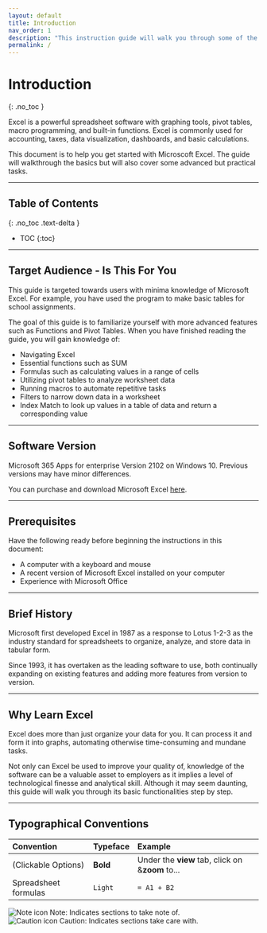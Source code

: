 ```yaml
---
layout: default
title: Introduction
nav_order: 1
description: "This instruction guide will walk you through some of the most common and essential Excel functions."
permalink: /
---
```

# Introduction
{: .no_toc }

Excel is a powerful spreadsheet software with graphing tools, pivot tables, macro programming, and built-in functions. Excel is commonly used for accounting, taxes, data visualization, dashboards, and basic calculations.

This document is to help you get started with Microscoft Excel. The guide will walkthrough the basics but will also cover some advanced but practical tasks.

---

## Table of Contents
{: .no_toc .text-delta }

* TOC
{:toc}

---

## Target Audience - Is This For You

This guide is targeted towards users with minima knowledge of Microsoft Excel. For example, you have used the program to make basic tables for school assignments.

The goal of this guide is to familiarize yourself with more advanced features such as Functions and Pivot Tables. When you have finished reading the guide, you will gain knowledge of:

* Navigating Excel
* Essential functions such as SUM
* Formulas such as calculating values in a range of cells
* Utilizing pivot tables to analyze worksheet data
* Running macros to automate repetitive tasks
* Filters to narrow down data in a worksheet
* Index Match to look up values in a table of data and return a corresponding value

---

## Software Version

Microsoft 365 Apps for enterprise Version 2102 on Windows 10.
Previous versions may have minor differences.

You can purchase and download Microsoft Excel [here](https://www.microsoft.com/en-ca/microsoft-365/excel).

---

## Prerequisites

Have the following ready before beginning the instructions in this document:

* A computer with a keyboard and mouse
* A recent version of Microsoft Excel installed on your computer
* Experience with Microsoft Office

---

## Brief History

Microsoft first developed Excel in 1987 as a response to Lotus 1-2-3 as the industry standard for spreadsheets to organize, analyze, and store data in tabular form.

Since 1993, it has overtaken as the leading software to use, both continually expanding on existing features and adding more features from version to version. 

---

## Why Learn Excel

Excel does more than just organize your data for you. It can process it and form it into graphs, automating otherwise time-consuming and mundane tasks.

Not only can Excel be used to improve your quality of, knowledge of the software can be a valuable asset to employers as it implies a level of technological finesse and analytical skill. Although it may seem daunting, this guide will walk you through its basic functionalities step by step. 

---

## Typographical Conventions

| Convention           | Typeface    | Example |
|:---------------------|:------------|:----------|
| (Clickable Options)  | **Bold** | Under the **view** tab, click on &**zoom** to... |
| Spreadsheet formulas | ```Light``` | ```= A1 + B2``` |

![Note icon]() Note: Indicates sections to take note of. <br>
![Caution icon]() Caution: Indicates sections take care with.
